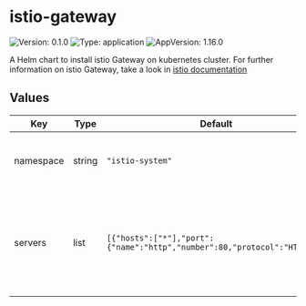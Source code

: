 # istio-gateway

![Version: 0.1.0](https://img.shields.io/badge/Version-0.1.0-informational?style=flat-square) ![Type: application](https://img.shields.io/badge/Type-application-informational?style=flat-square) ![AppVersion: 1.16.0](https://img.shields.io/badge/AppVersion-1.16.0-informational?style=flat-square)

A Helm chart to install istio Gateway on kubernetes cluster. For further information on istio Gateway, take a look in [istio documentation](https://istio.io/latest/docs/concepts/traffic-management/#gateways)

## Values

| Key | Type | Default | Description |
|-----|------|---------|-------------|
| namespace | string | `"istio-system"` | Namespace to install istio gateway. by default it's set to `istio-system` |
| servers | list | `[{"hosts":["*"],"port":{"name":"http","number":80,"protocol":"HTTP"}}]` | This needs to be a valid istio gateway configuration.For further gateway configuration, take a look in [istio documentation](https://istio.io/latest/docs/concepts/traffic-management/#gateways) |

